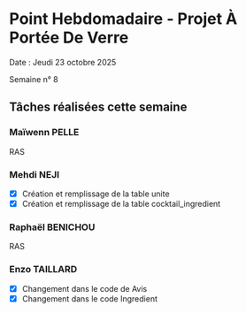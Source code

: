 # Point Hebdomadaire - Projet À Portée De Verre

Date : Jeudi 23 octobre 2025

Semaine n° 8

## Tâches réalisées cette semaine

### Maïwenn PELLE

RAS


### Mehdi NEJI

- [x] Création et remplissage de la table unite 
- [x] Création et remplissage de la table cocktail_ingredient

### Raphaël BENICHOU

RAS

### Enzo TAILLARD

- [x] Changement dans le code de Avis
- [x] Changement dans le code Ingredient

